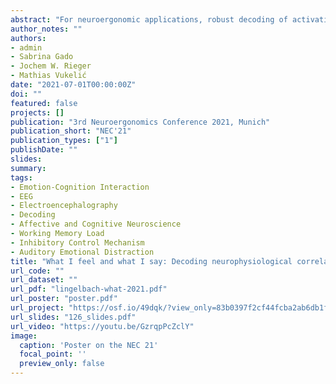 ```yaml
---
abstract: "For neuroergonomic applications, robust decoding of activation patterns indicating current affective or cognitive states is a crucial step to develop adaptive and collaborative human-machine systems leading to increased performance, safety, and user experience [1-6]. So far, most studies attempting to estimate affective and cognitive states from electroencephalographic (EEG) signals used strictly controlled stimuli and tasks to induce a single, isolated mental state. Classification results by machine learning models were promising when estimating workload but rather modest to poor when estimating affective-emotional states [4]. However, in naturalistic environments, we are seldom confronted with isolated stimuli resulting in one mental state but rather experience a composition of interwoven affective and cognitive states in response to complex stimuli. Especially in naturalistic applications, choosing a good approximation to the ground truth that adequately represents a person’s true mental states is decisive step when training decoding models. The ground truth can either be estimated based on characteristics of the experimental condition (i.e., hypothetically estimated) or by asking participants to provide labels based on their experiences via post-hoc ratings or questionnaires. In this study, we investigate decoding performance of simultaneously induced cognitive and affective mental states with a filter-bank common spatial pattern (FBCSP) and linear discriminant analysis (LDA) approach [4,7]. In addition, we are interested how decoding performance changes when using subjectively rated labels instead of the experimentally induced labels."
author_notes: ""
authors:
- admin
- Sabrina Gado
- Jochem W. Rieger
- Mathias Vukelić
date: "2021-07-01T00:00:00Z"
doi: ""
featured: false
projects: []
publication: "3rd Neuroergonomics Conference 2021, Munich"
publication_short: "NEC'21"
publication_types: ["1"]
publishDate: ""
slides:
summary:
tags:
- Emotion-Cognition Interaction
- EEG
- Electroencephalography
- Decoding 
- Affective and Cognitive Neuroscience
- Working Memory Load
- Inhibitory Control Mechanism 
- Auditory Emotional Distraction
title: "What I feel and what I say: Decoding neurophysiological correlates of cognitive and affective states"
url_code: ""
url_dataset: ""
url_pdf: "lingelbach-what-2021.pdf"
url_poster: "poster.pdf"
url_project: "https://osf.io/49dqk/?view_only=83b0397f2cf44fcba2ab6db1f1e80290"
url_slides: "126_slides.pdf"
url_video: "https://youtu.be/GzrqpPcZclY"
image:
  caption: 'Poster on the NEC 21'
  focal_point: ''
  preview_only: false
---
```


<!--{{% callout note %}}
Click the *Cite* button above to demo the feature to enable visitors to import publication metadata into their reference management software.
{{% /callout %}}

{{% callout note %}}
Create your slides in Markdown - click the *Slides* button to check out the example.
{{% /callout %}}

Supplementary notes can be added here, including [code, math, and images](https://wowchemy.com/docs/writing-markdown-latex/).-->
